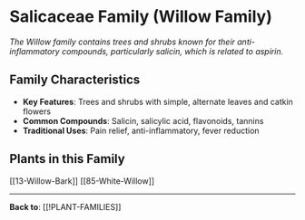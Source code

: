 # Salicaceae Family (Willow Family)

*The Willow family contains trees and shrubs known for their anti-inflammatory compounds, particularly salicin, which is related to aspirin.*

## Family Characteristics
- **Key Features**: Trees and shrubs with simple, alternate leaves and catkin flowers
- **Common Compounds**: Salicin, salicylic acid, flavonoids, tannins
- **Traditional Uses**: Pain relief, anti-inflammatory, fever reduction

## Plants in this Family

[[13-Willow-Bark]]
[[85-White-Willow]]

---

**Back to**: [[!PLANT-FAMILIES]]